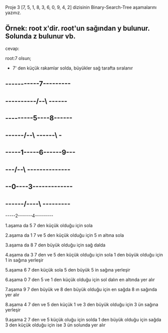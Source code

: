 Proje 3
[7, 5, 1, 8, 3, 6, 0, 9, 4, 2] dizisinin Binary-Search-Tree aşamalarını yazınız.

Örnek: root x'dir. root'un sağından y bulunur. Solunda z bulunur vb.
---------------------------------------------
cevap:

root:7 olsun;

- 7' den küçük rakamlar solda, büyükler sağ tarafta sıralanır

 -----------7---------
 ---------------------
 ----------/--\ ------
 ---------------------
 ---------5----8------
 ---------------------
 ------/--\ ------\ -
 ---------------------
 -----1-----6------9---
 ---------------------
 ---/--\ --------------
 ---------------------
 --0----3-------------
 ---------------------
 ------/----\ ---------
 ---------------------
 -----2-------4---------
 

 1.aşama da 5  7 den küçük olduğu için sola 

 2.aşama da 1 7 ve 5 den küçük olduğu için 5 ın altına sola 

 3.aşama da 8 7 den büyük olduğu için sağ dalda

 4.aşama da 3 7 den ve 5 den küçük olduğu için sola 1 den büyük olduğu 
     için 1 in sağına yerleşir

 5.aşama 6 7 den küçük sola 5 den büyük 5 in sağına yerleşir

 6.aşama 0 7 den 5 ve 1 den küçük olduğu için sol dalın en altında yer alır

 7.aşama 9 7 den büyük ve 8 den büyük olduğu için en sağda 8 ın sağında 
    yer alır

 8.aşama 4 7 den ve 5 den küçük 1 ve 3 den büyük olduğu için 3 ün sağına yerleşir

 9.aşama 2 7 den ve 5 küçük oluğu için solda 1 den büyük olduğu için sağda 3 den küçük olduğu için ise 3 ün solunda yer alır